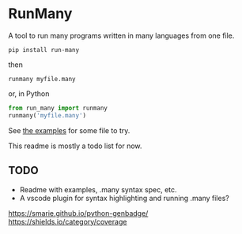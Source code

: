 # RunMany

A tool to run many programs written in many languages from one file.

```console
pip install run-many
```

then

```console
runmany myfile.many
```

or, in Python

```py
from run_many import runmany
runmany('myfile.many')
```  

See [the examples](https://github.com/discretegames/runmany/tree/main/examples) for some file to try.

This readme is mostly a todo list for now.

## TODO

- Readme with examples, .many syntax spec, etc.
- A vscode plugin for syntax highlighting and running .many files?


https://smarie.github.io/python-genbadge/
https://shields.io/category/coverage